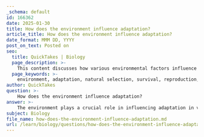 ```yaml
---
_schema: default
id: 166362
date: 2025-01-30
title: How does the environment influence adaptation?
article_title: How does the environment influence adaptation?
date_format: MMM DD, YYYY
post_on_text: Posted on
seo:
  title: QuickTakes | Biology
  page_description: >-
    This content discusses how various environmental factors influence adaptation in organisms, emphasizing natural selection, behavior, physiology, and genetic variation.
  page_keywords: >-
    environment, adaptation, natural selection, survival, reproduction, genetic variation, physiological responses, behavioral adaptation, ecological conditions, Tinbergen’s questions
author: QuickTakes
question: >-
    How does the environment influence adaptation?
answer: >-
    The environment plays a crucial role in influencing adaptation in various ways, primarily through the mechanisms of natural selection and the interaction of organisms with their surroundings. Here are some key points on how the environment impacts adaptation:\n\n1. **Natural Selection**: According to Darwin's postulates, variation exists among individuals in a population, and these variations can affect survival and reproduction. Environmental factors such as resource availability, predation pressure, and climate conditions create selective pressures that favor certain traits over others. For example, in a nutrient-rich environment, plants that produce more seeds may have higher fitness, leading to an increase in that trait in subsequent generations.\n\n2. **Learning and Behavioral Adaptation**: Animals can adapt their behaviors based on past experiences, which is essential for survival in dynamic environments. For instance, an animal that learns to avoid a specific predator after a negative encounter is more likely to survive and reproduce. This ability to learn from the environment allows for flexible responses to changing conditions, enhancing the chances of survival.\n\n3. **Physiological Responses**: The physiological systems of animals, including their sensory and hormonal systems, enable them to respond to environmental stimuli. For example, changes in hormone levels can influence behaviors related to reproduction, aggression, and parental care. These physiological adaptations are critical for ensuring that animals can effectively navigate their environments.\n\n4. **Genetic Variation and Heritability**: Genetic variation within a population is essential for adaptation. Traits that enhance fitness in a specific environment are more likely to be passed on to future generations if they are heritable. High heritability allows for the effective transmission of advantageous traits, facilitating adaptation and evolution.\n\n5. **Environmental Changes**: The dynamic nature of environments means that fitness can vary over time. Changes in resource availability, climate, and the presence of predators can alter the selective pressures acting on a population. Organisms that can adapt quickly to these changes are more likely to survive and reproduce, highlighting the importance of adaptability in evolutionary success.\n\n6. **Tinbergen’s Questions**: Understanding adaptation also involves addressing Tinbergen's questions regarding the adaptive value and evolutionary history of behaviors. By examining how behaviors affect survival and reproduction, as well as how they have evolved over time, researchers can gain insights into the mechanisms of adaptation.\n\nIn summary, the environment influences adaptation through natural selection, learning, physiological responses, genetic variation, and the dynamic nature of ecological conditions. These factors collectively shape the evolutionary trajectory of species, allowing them to become better suited to their habitats over time.
subject: Biology
file_name: how-does-the-environment-influence-adaptation.md
url: /learn/biology/questions/how-does-the-environment-influence-adaptation
---
```


&nbsp;